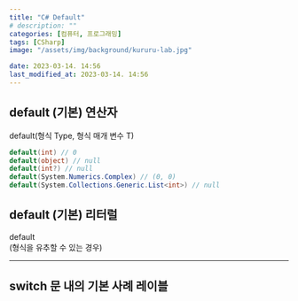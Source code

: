 ```yaml
---
title: "C# Default"
# description: ""
categories: [컴퓨터, 프로그래밍]
tags: [CSharp]
image: "/assets/img/background/kururu-lab.jpg"

date: 2023-03-14. 14:56
last_modified_at: 2023-03-14. 14:56
---
```


## default (기본) 연산자

default(형식 Type, 형식 매개 변수 T)  

```cs
default(int) // 0
default(object) // null
default(int?) // null
default(System.Numerics.Complex) // (0, 0)
default(System.Collections.Generic.List<int>) // null
```

## default (기본) 리터럴

default  
(형식을 유추할 수 있는 경우)  

---

## switch 문 내의 기본 사례 레이블  
